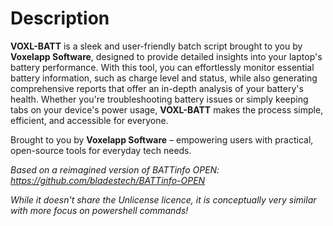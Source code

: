 # Description
**VOXL-BATT** is a sleek and user-friendly batch script brought to you by **Voxelapp Software**, designed to provide detailed insights into your laptop's battery performance. With this tool, you can effortlessly monitor essential battery information, such as charge level and status, while also generating comprehensive reports that offer an in-depth analysis of your battery's health. Whether you're troubleshooting battery issues or simply keeping tabs on your device's power usage, **VOXL-BATT** makes the process simple, efficient, and accessible for everyone. 

Brought to you by **Voxelapp Software** – empowering users with practical, open-source tools for everyday tech needs.

*Based on a reimagined version of BATTinfo OPEN: https://github.com/bladestech/BATTinfo-OPEN*

*While it doesn't share the Unlicense licence, it is conceptually very similar with more focus on powershell commands!*
